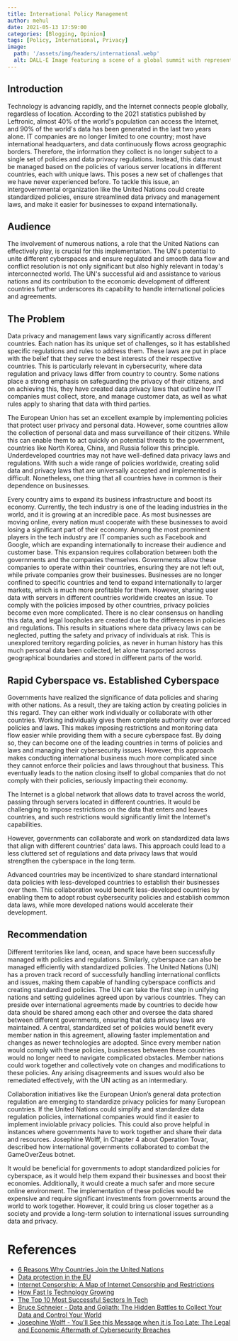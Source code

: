 ```yaml
---
title: International Policy Management
author: mehul
date: 2021-05-13 17:59:00
categories: [Blogging, Opinion]
tags: [Policy, International, Privacy]
image:
  path: '/assets/img/headers/international.webp'
  alt: DALL-E Image featuring a scene of a global summit with representatives from various countries discussing around a large table.
---
```


## Introduction

Technology is advancing rapidly, and the Internet connects people globally, regardless of location. According to the 2021 statistics published by Leftronic, almost 40% of the world's population can access the Internet, and 90% of the world's data has been generated in the last two years alone. IT companies are no longer limited to one country; most have international headquarters, and data continuously flows across geographic borders. Therefore, the information they collect is no longer subject to a single set of policies and data privacy regulations. Instead, this data must be managed based on the policies of various server locations in different countries, each with unique laws. This poses a new set of challenges that we have never experienced before. To tackle this issue, an intergovernmental organization like the United Nations could create standardized policies, ensure streamlined data privacy and management laws, and make it easier for businesses to expand internationally.

## Audience

The involvement of numerous nations, a role that the United Nations can effectively play, is crucial for this implementation. The UN's potential to unite different cyberspaces and ensure regulated and smooth data flow and conflict resolution is not only significant but also highly relevant in today's interconnected world. The UN's successful aid and assistance to various nations and its contribution to the economic development of different countries further underscores its capability to handle international policies and agreements.

## The Problem

Data privacy and management laws vary significantly across different countries. Each nation has its unique set of challenges, so it has established specific regulations and rules to address them. These laws are put in place with the belief that they serve the best interests of their respective countries. This is particularly relevant in cybersecurity, where data regulation and privacy laws differ from country to country. Some nations place a strong emphasis on safeguarding the privacy of their citizens, and on achieving this, they have created data privacy laws that outline how IT companies must collect, store, and manage customer data, as well as what rules apply to sharing that data with third parties.

The European Union has set an excellent example by implementing policies that protect user privacy and personal data. However, some countries allow the collection of personal data and mass surveillance of their citizens. While this can enable them to act quickly on potential threats to the government, countries like North Korea, China, and Russia follow this principle. Underdeveloped countries may not have well-defined data privacy laws and regulations. With such a wide range of policies worldwide, creating solid data and privacy laws that are universally accepted and implemented is difficult. Nonetheless, one thing that all countries have in common is their dependence on businesses.

Every country aims to expand its business infrastructure and boost its economy. Currently, the tech industry is one of the leading industries in the world, and it is growing at an incredible pace. As most businesses are moving online, every nation must cooperate with these businesses to avoid losing a significant part of their economy. Among the most prominent players in the tech industry are IT companies such as Facebook and Google, which are expanding internationally to increase their audience and customer base. This expansion requires collaboration between both the governments and the companies themselves. Governments allow these companies to operate within their countries, ensuring they are not left out, while private companies grow their businesses. Businesses are no longer confined to specific countries and tend to expand internationally to larger markets, which is much more profitable for them. However, sharing user data with servers in different countries worldwide creates an issue. To comply with the policies imposed by other countries, privacy policies become even more complicated. There is no clear consensus on handling this data, and legal loopholes are created due to the differences in policies and regulations. This results in situations where data privacy laws can be neglected, putting the safety and privacy of individuals at risk. This is unexplored territory regarding policies, as never in human history has this much personal data been collected, let alone transported across geographical boundaries and stored in different parts of the world.

## Rapid Cyberspace vs. Established Cyberspace

Governments have realized the significance of data policies and sharing with other nations. As a result, they are taking action by creating policies in this regard. They can either work individually or collaborate with other countries. Working individually gives them complete authority over enforced policies and laws. This makes imposing restrictions and monitoring data flow easier while providing them with a secure cyberspace fast. By doing so, they can become one of the leading countries in terms of policies and laws and managing their cybersecurity issues. However, this approach makes conducting international business much more complicated since they cannot enforce their policies and laws throughout that business. This eventually leads to the nation closing itself to global companies that do not comply with their policies, seriously impacting their economy.

The Internet is a global network that allows data to travel across the world, passing through servers located in different countries. It would be challenging to impose restrictions on the data that enters and leaves countries, and such restrictions would significantly limit the Internet's capabilities.

However, governments can collaborate and work on standardized data laws that align with different countries' data laws. This approach could lead to a less cluttered set of regulations and data privacy laws that would strengthen the cyberspace in the long term.

Advanced countries may be incentivized to share standard international data policies with less-developed countries to establish their businesses over them. This collaboration would benefit less-developed countries by enabling them to adopt robust cybersecurity policies and establish common data laws, while more developed nations would accelerate their development.

## Recommendation

Different territories like land, ocean, and space have been successfully managed with policies and regulations. Similarly, cyberspace can also be managed efficiently with standardized policies. The United Nations (UN) has a proven track record of successfully handling international conflicts and issues, making them capable of handling cyberspace conflicts and creating standardized policies. The UN can take the first step in unifying nations and setting guidelines agreed upon by various countries. They can preside over international agreements made by countries to decide how data should be shared among each other and oversee the data shared between different governments, ensuring that data privacy laws are maintained. A central, standardized set of policies would benefit every member nation in this agreement, allowing faster implementation and changes as newer technologies are adopted. Since every member nation would comply with these policies, businesses between these countries would no longer need to navigate complicated obstacles. Member nations could work together and collectively vote on changes and modifications to these policies. Any arising disagreements and issues would also be remediated effectively, with the UN acting as an intermediary.

Collaboration initiatives like the European Union’s general data protection regulation are emerging to standardize privacy policies for many European countries. If the United Nations could simplify and standardize data regulation policies, international companies would find it easier to implement inviolable privacy policies. This could also prove helpful in instances where governments have to work together and share their data and resources. Josephine Wolff, in Chapter 4 about Operation Tovar, described how international governments collaborated to combat the GameOverZeus botnet.

It would be beneficial for governments to adopt standardized policies for cyberspace, as it would help them expand their businesses and boost their economies. Additionally, it would create a much safer and more secure online environment. The implementation of these policies would be expensive and require significant investments from governments around the world to work together. However, it could bring us closer together as a society and provide a long-term solution to international issues surrounding data and privacy.

# References

- [6 Reasons Why Countries Join the United Nations](https://humanitariancareers.com/why-country-join-united-nations/)
- [Data protection in the EU](https://commission.europa.eu/law/law-topic/data-protection/data-protection-eu_en)
- [Internet Censorship: A Map of Internet Censorship and Restrictions](https://www.comparitech.com/blog/vpn-privacy/internet-censorship-map/)
- [How Fast Is Technology Growing](https://leftronic.com/blog/how-fast-is-technology-growing-statistics)
- [The Top 10 Most Successful Sectors In Tech](https://www.valuewalk.com/top-10-successful-sectors-in-tech/#:~:text=Thetechnologyindustryisbyfarthefastest,economyandshowsnosignsofslowingdown)
- [Bruce Schneier - Data and Goliath: The Hidden Battles to Collect Your Data and Control Your World](https://www.google.com/books/edition/_/MwF-BAAAQBAJ)
- [Josephine Wolff - You'll See this Message when it is Too Late: The Legal and Economic Aftermath of Cybersecurity Breaches](https://www.google.com/books/edition/You_ll_See_This_Message_When_It_Is_Too_L/9IZ0DwAAQBAJ)

